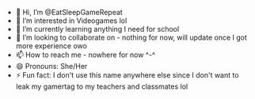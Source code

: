 - 👋 Hi, I’m @EatSleepGameRepeat
- 👀 I’m interested in Videogames lol
- 🌱 I’m currently learning anything I need for school
- 💞️ I’m looking to collaborate on - nothing for now, will update once I got more experience owo
- 📫 How to reach me - nowhere for now ^-^
- 😄 Pronouns: She/Her
- ⚡ Fun fact: I don't use this name anywhere else since I don't want to leak my gamertag to my teachers and classmates lol

<!---
EatSleepGameRepeat/EatSleepGameRepeat is a ✨ special ✨ repository because its `README.md` (this file) appears on your GitHub profile.
You can click the Preview link to take a look at your changes.
--->
